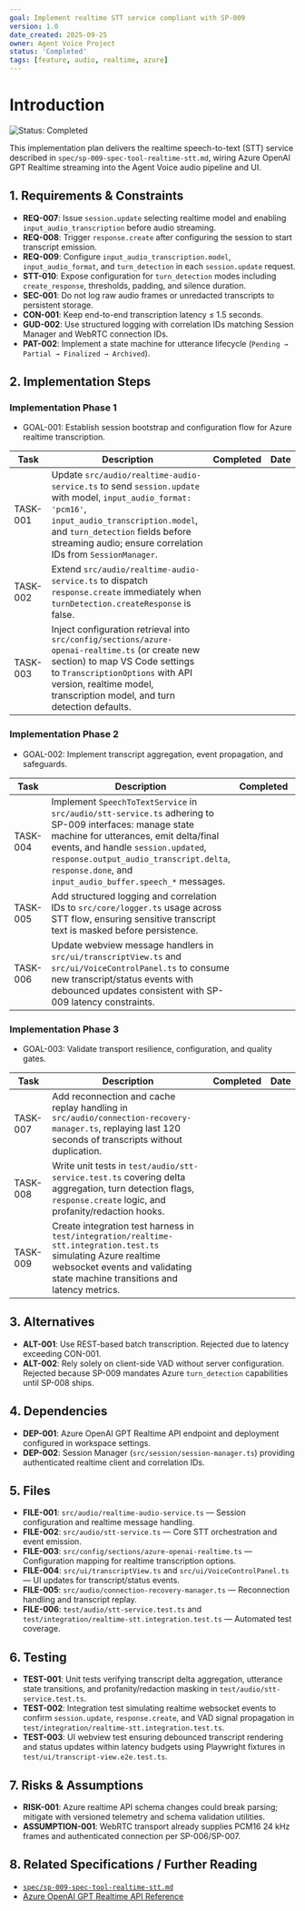 ```yaml
---
goal: Implement realtime STT service compliant with SP-009
version: 1.0
date_created: 2025-09-25
owner: Agent Voice Project
status: 'Completed'
tags: [feature, audio, realtime, azure]
---
```


# Introduction

![Status: Completed](https://img.shields.io/badge/status-Completed-brightgreen)

This implementation plan delivers the realtime speech-to-text (STT) service described in `spec/sp-009-spec-tool-realtime-stt.md`, wiring Azure OpenAI GPT Realtime streaming into the Agent Voice audio pipeline and UI.

## 1. Requirements & Constraints

- **REQ-007**: Issue `session.update` selecting realtime model and enabling `input_audio_transcription` before audio streaming.
- **REQ-008**: Trigger `response.create` after configuring the session to start transcript emission.
- **REQ-009**: Configure `input_audio_transcription.model`, `input_audio_format`, and `turn_detection` in each `session.update` request.
- **STT-010**: Expose configuration for `turn_detection` modes including `create_response`, thresholds, padding, and silence duration.
- **SEC-001**: Do not log raw audio frames or unredacted transcripts to persistent storage.
- **CON-001**: Keep end-to-end transcription latency ≤ 1.5 seconds.
- **GUD-002**: Use structured logging with correlation IDs matching Session Manager and WebRTC connection IDs.
- **PAT-002**: Implement a state machine for utterance lifecycle (`Pending → Partial → Finalized → Archived`).

## 2. Implementation Steps

### Implementation Phase 1

- GOAL-001: Establish session bootstrap and configuration flow for Azure realtime transcription.

| Task | Description | Completed | Date |
|------|-------------|-----------|------|
| TASK-001 | Update `src/audio/realtime-audio-service.ts` to send `session.update` with model, `input_audio_format: 'pcm16'`, `input_audio_transcription.model`, and `turn_detection` fields before streaming audio; ensure correlation IDs from `SessionManager`. |  |  |
| TASK-002 | Extend `src/audio/realtime-audio-service.ts` to dispatch `response.create` immediately when `turnDetection.createResponse` is false. |  |  |
| TASK-003 | Inject configuration retrieval into `src/config/sections/azure-openai-realtime.ts` (or create new section) to map VS Code settings to `TranscriptionOptions` with API version, realtime model, transcription model, and turn detection defaults. |  |  |

### Implementation Phase 2

- GOAL-002: Implement transcript aggregation, event propagation, and safeguards.

| Task | Description | Completed | Date |
|------|-------------|-----------|------|
| TASK-004 | Implement `SpeechToTextService` in `src/audio/stt-service.ts` adhering to SP-009 interfaces: manage state machine for utterances, emit delta/final events, and handle `session.updated`, `response.output_audio_transcript.delta`, `response.done`, and `input_audio_buffer.speech_*` messages. |  |  |
| TASK-005 | Add structured logging and correlation IDs to `src/core/logger.ts` usage across STT flow, ensuring sensitive transcript text is masked before persistence. |  |  |
| TASK-006 | Update webview message handlers in `src/ui/transcriptView.ts` and `src/ui/VoiceControlPanel.ts` to consume new transcript/status events with debounced updates consistent with SP-009 latency constraints. |  |  |

### Implementation Phase 3

- GOAL-003: Validate transport resilience, configuration, and quality gates.

| Task | Description | Completed | Date |
|------|-------------|-----------|------|
| TASK-007 | Add reconnection and cache replay handling in `src/audio/connection-recovery-manager.ts`, replaying last 120 seconds of transcripts without duplication. |  |  |
| TASK-008 | Write unit tests in `test/audio/stt-service.test.ts` covering delta aggregation, turn detection flags, `response.create` logic, and profanity/redaction hooks. |  |  |
| TASK-009 | Create integration test harness in `test/integration/realtime-stt.integration.test.ts` simulating Azure realtime websocket events and validating state machine transitions and latency metrics. |  |  |

## 3. Alternatives

- **ALT-001**: Use REST-based batch transcription. Rejected due to latency exceeding CON-001.
- **ALT-002**: Rely solely on client-side VAD without server configuration. Rejected because SP-009 mandates Azure `turn_detection` capabilities until SP-008 ships.

## 4. Dependencies

- **DEP-001**: Azure OpenAI GPT Realtime API endpoint and deployment configured in workspace settings.
- **DEP-002**: Session Manager (`src/session/session-manager.ts`) providing authenticated realtime client and correlation IDs.

## 5. Files

- **FILE-001**: `src/audio/realtime-audio-service.ts` — Session configuration and realtime message handling.
- **FILE-002**: `src/audio/stt-service.ts` — Core STT orchestration and event emission.
- **FILE-003**: `src/config/sections/azure-openai-realtime.ts` — Configuration mapping for realtime transcription options.
- **FILE-004**: `src/ui/transcriptView.ts` and `src/ui/VoiceControlPanel.ts` — UI updates for transcript/status events.
- **FILE-005**: `src/audio/connection-recovery-manager.ts` — Reconnection handling and transcript replay.
- **FILE-006**: `test/audio/stt-service.test.ts` and `test/integration/realtime-stt.integration.test.ts` — Automated test coverage.

## 6. Testing

- **TEST-001**: Unit tests verifying transcript delta aggregation, utterance state transitions, and profanity/redaction masking in `test/audio/stt-service.test.ts`.
- **TEST-002**: Integration test simulating realtime websocket events to confirm `session.update`, `response.create`, and VAD signal propagation in `test/integration/realtime-stt.integration.test.ts`.
- **TEST-003**: UI webview test ensuring debounced transcript rendering and status updates within latency budgets using Playwright fixtures in `test/ui/transcript-view.e2e.test.ts`.

## 7. Risks & Assumptions

- **RISK-001**: Azure realtime API schema changes could break parsing; mitigate with versioned telemetry and schema validation utilities.
- **ASSUMPTION-001**: WebRTC transport already supplies PCM16 24 kHz frames and authenticated connection per SP-006/SP-007.

## 8. Related Specifications / Further Reading

- [`spec/sp-009-spec-tool-realtime-stt.md`](../spec/sp-009-spec-tool-realtime-stt.md)
- [Azure OpenAI GPT Realtime API Reference](https://learn.microsoft.com/azure/ai-services/openai/concepts/realtime-audio-reference)
